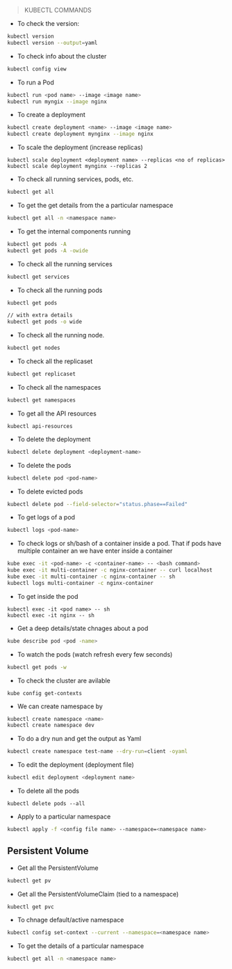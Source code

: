 > KUBECTL COMMANDS

- To check the version:

```bash
kubectl version
kubectl version --output=yaml
```

- To check info about the cluster

```bash
kubectl config view
```

- To run a Pod

```bash
kubectl run <pod name> --image <image name>
kubectl run myngix --image nginx
```

- To create a deployment

```bash
kubectl create deployment <name> --image <image name>
kubectl create deployment mynginx --image nginx
```

- To scale the deployment (increase replicas)

```
kubectl scale deployment <deployment name> --replicas <no of replicas>
kubectl scale deployment mynginx --replicas 2
```

- To check all running services, pods, etc.

```bash
kubectl get all
```

- To get the get details from the a particular namespace

```bash
kubectl get all -n <namespace name>
```

- To get the internal components running

```bash
kubectl get pods -A 
kubectl get pods -A -owide
```

- To check all the running services

```bash
kubectl get services
```

- To check all the running pods

```bash
kubectl get pods
```

```bash
// with extra details
kubectl get pods -o wide
```

- To check all the running node.

```bash
kubectl get nodes
```

- To check all the replicaset

```bash
kubectl get replicaset
```

- To check all the namespaces

```bash
kubectl get namespaces
```

- To get all the API resources

```
kubectl api-resources
```

- To delete the deployment

```bash
kubectl delete deployment <deployment-name>
```

- To delete the pods 

```bash
kubectl delete pod <pod-name>
```

- To delete evicted pods

```bash
kubectl delete pod --field-selector="status.phase==Failed"
```

- To get logs of a pod

```bash
kubectl logs <pod-name>
```

- To check logs or sh/bash of a container inside a pod. That if pods have multiple container an we have enter inside a container

```bash
kube exec -it <pod-name> -c <container-name> -- <bash command>
kube exec -it multi-container -c nginx-container -- curl localhost
kube exec -it multi-container -c nginx-container -- sh
kubectl logs multi-container -c nginx-container
```

- To get inside the pod

```
kubectl exec -it <pod name> -- sh
kubectl exec -it nginx -- sh
```

- Get a deep details/state chnages about a pod 

```bash
kube describe pod <pod -name>
```

- To watch the pods (watch refresh every few seconds)
```bash
kubectl get pods -w
```

- To check the cluster are avilable

```
kube config get-contexts
```

- We can create namespace by

```bash
kubectl create namespace <name>
kubectl create namespace dev
```

- To do a dry nun and get the output as Yaml

```bash
kubectl create namespace test-name --dry-run=client -oyaml
```

- To edit the deployment (deployment file)

```bash
kubectl edit deployment <deployment name>
```

- To delete all the pods
```
kubectl delete pods --all
```

- Apply to a particular namespace

```bash
kubectl apply -f <config file name> --namespace=<namespace name>
```

## Persistent Volume

- Get all the PersistentVolume

```bash 
kubectl get pv
```

- Get all the PersistentVolumeClaim (tied to a namespace)

```bash 
kubectl get pvc
```

- To chnage default/active namespace

```bash
kubectl config set-context --current --namespace=<namespace name>
```

- To get the details of a particular namespace

```bash 
kubectl get all -n <namespace name>
```
